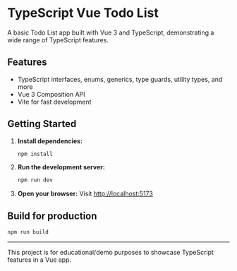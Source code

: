 # TypeScript Vue Todo List

A basic Todo List app built with Vue 3 and TypeScript, demonstrating a wide range of TypeScript features.

## Features
- TypeScript interfaces, enums, generics, type guards, utility types, and more
- Vue 3 Composition API
- Vite for fast development

## Getting Started

1. **Install dependencies:**
   ```sh
   npm install
   ```
2. **Run the development server:**
   ```sh
   npm run dev
   ```
3. **Open your browser:**
   Visit [http://localhost:5173](http://localhost:5173)

## Build for production

```sh
npm run build
```

---

This project is for educational/demo purposes to showcase TypeScript features in a Vue app. 
